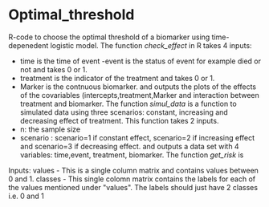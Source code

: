 # Optimal_threshold
R-code to choose the optimal threshold of a biomarker using time-depenedent logistic model.
The function *check_effect* in R takes 4 inputs:
- time is the time of event
-event is the status of event for example died or not and takes 0 or 1.
- treatment is the indicator of the treatment and takes 0 or 1.
- Marker is the contnuous biomarker.
and outputs the plots of the effects of the covariables (intercepts,treatment,Marker and interaction between treatment and biomarker. 
The function *simul_data* is a function to simulated data using three scenarios: constant, increasing and decreasing  effect of treatment. This function takes 2 inputs.
- n: the sample size 
- scenario : scenario=1 if constant effect, scenario=2 if increasing effect and scenario=3 if decreasing effect.
and outputs a data set with 4 variables: time,event, treatment, biomarker.
The function *get_risk* is 



Inputs: values - This is a single column matrix and contains values between 0 and 1. classes - This single colomn matrix contains the labels for each of the values mentioned under "values". The labels should just have 2 classes i.e. 0 and 1
